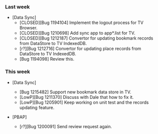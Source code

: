 ### Last week

* [Data Sync]
  - [CLOSED][Bug 1194104] Implement the logout process for TV Browser.
  - [CLOSED][Bug 1210698] Add sync app to app*.list for TV.
  - [CLOSED][Bug 1212187] Convertor for updating bookmark records from DataStore to TV IndexedDB.
  - [r?][Bug 1212716] Convertor for updating place records from DataStore to TV IndexedDB.
  - [Bug 1194098] Review this.

### This week
* [Data Sync]
  - [Bug 1215482] Support new bookmark data store in TV.
  - [LowP][Bug 1211370] Discuss with Dale that how to fix it.
  - [LowP][Bug 1205901] Keep working on unit test and the records updating feature.

* [PBAP]
  - [r?][Bug 1200091] Send review request again.
